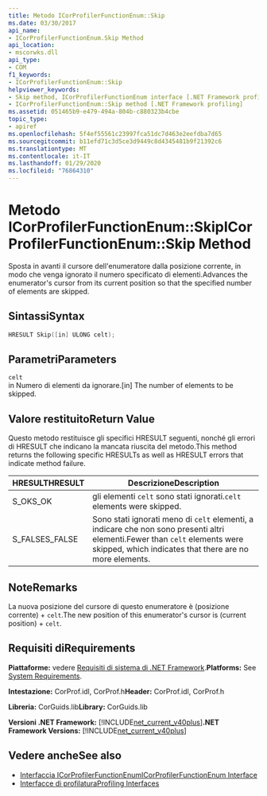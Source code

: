 ```yaml
---
title: Metodo ICorProfilerFunctionEnum::Skip
ms.date: 03/30/2017
api_name:
- ICorProfilerFunctionEnum.Skip Method
api_location:
- mscorwks.dll
api_type:
- COM
f1_keywords:
- ICorProfilerFunctionEnum::Skip
helpviewer_keywords:
- Skip method, ICorProfilerFunctionEnum interface [.NET Framework profiling]
- ICorProfilerFunctionEnum::Skip method [.NET Framework profiling]
ms.assetid: 051465b9-e479-494a-804b-c880323b4cbe
topic_type:
- apiref
ms.openlocfilehash: 5f4ef55561c23997fca51dc7d463e2eefdba7d65
ms.sourcegitcommit: b11efd71c3d5ce3d9449c8d4345481b9f21392c6
ms.translationtype: MT
ms.contentlocale: it-IT
ms.lasthandoff: 01/29/2020
ms.locfileid: "76864310"
---
```

# <a name="icorprofilerfunctionenumskip-method"></a><span data-ttu-id="f6a17-102">Metodo ICorProfilerFunctionEnum::Skip</span><span class="sxs-lookup"><span data-stu-id="f6a17-102">ICorProfilerFunctionEnum::Skip Method</span></span>
<span data-ttu-id="f6a17-103">Sposta in avanti il cursore dell'enumeratore dalla posizione corrente, in modo che venga ignorato il numero specificato di elementi.</span><span class="sxs-lookup"><span data-stu-id="f6a17-103">Advances the enumerator's cursor from its current position so that the specified number of elements are skipped.</span></span>  
  
## <a name="syntax"></a><span data-ttu-id="f6a17-104">Sintassi</span><span class="sxs-lookup"><span data-stu-id="f6a17-104">Syntax</span></span>  
  
```cpp  
HRESULT Skip([in] ULONG celt);  
```  
  
## <a name="parameters"></a><span data-ttu-id="f6a17-105">Parametri</span><span class="sxs-lookup"><span data-stu-id="f6a17-105">Parameters</span></span>  
 `celt`  
 <span data-ttu-id="f6a17-106">in Numero di elementi da ignorare.</span><span class="sxs-lookup"><span data-stu-id="f6a17-106">[in] The number of elements to be skipped.</span></span>  
  
## <a name="return-value"></a><span data-ttu-id="f6a17-107">Valore restituito</span><span class="sxs-lookup"><span data-stu-id="f6a17-107">Return Value</span></span>  
 <span data-ttu-id="f6a17-108">Questo metodo restituisce gli specifici HRESULT seguenti, nonché gli errori di HRESULT che indicano la mancata riuscita del metodo.</span><span class="sxs-lookup"><span data-stu-id="f6a17-108">This method returns the following specific HRESULTs as well as HRESULT errors that indicate method failure.</span></span>  
  
|<span data-ttu-id="f6a17-109">HRESULT</span><span class="sxs-lookup"><span data-stu-id="f6a17-109">HRESULT</span></span>|<span data-ttu-id="f6a17-110">Descrizione</span><span class="sxs-lookup"><span data-stu-id="f6a17-110">Description</span></span>|  
|-------------|-----------------|  
|<span data-ttu-id="f6a17-111">S_OK</span><span class="sxs-lookup"><span data-stu-id="f6a17-111">S_OK</span></span>|<span data-ttu-id="f6a17-112">gli elementi `celt` sono stati ignorati.</span><span class="sxs-lookup"><span data-stu-id="f6a17-112">`celt` elements were skipped.</span></span>|  
|<span data-ttu-id="f6a17-113">S_FALSE</span><span class="sxs-lookup"><span data-stu-id="f6a17-113">S_FALSE</span></span>|<span data-ttu-id="f6a17-114">Sono stati ignorati meno di `celt` elementi, a indicare che non sono presenti altri elementi.</span><span class="sxs-lookup"><span data-stu-id="f6a17-114">Fewer than `celt` elements were skipped, which indicates that there are no more elements.</span></span>|  
  
## <a name="remarks"></a><span data-ttu-id="f6a17-115">Note</span><span class="sxs-lookup"><span data-stu-id="f6a17-115">Remarks</span></span>  
 <span data-ttu-id="f6a17-116">La nuova posizione del cursore di questo enumeratore è (posizione corrente) + `celt`.</span><span class="sxs-lookup"><span data-stu-id="f6a17-116">The new position of this enumerator's cursor is (current position) + `celt`.</span></span>  
  
## <a name="requirements"></a><span data-ttu-id="f6a17-117">Requisiti di</span><span class="sxs-lookup"><span data-stu-id="f6a17-117">Requirements</span></span>  
 <span data-ttu-id="f6a17-118">**Piattaforme:** vedere [Requisiti di sistema di .NET Framework](../../../../docs/framework/get-started/system-requirements.md).</span><span class="sxs-lookup"><span data-stu-id="f6a17-118">**Platforms:** See [System Requirements](../../../../docs/framework/get-started/system-requirements.md).</span></span>  
  
 <span data-ttu-id="f6a17-119">**Intestazione:** CorProf.idl, CorProf.h</span><span class="sxs-lookup"><span data-stu-id="f6a17-119">**Header:** CorProf.idl, CorProf.h</span></span>  
  
 <span data-ttu-id="f6a17-120">**Libreria:** CorGuids.lib</span><span class="sxs-lookup"><span data-stu-id="f6a17-120">**Library:** CorGuids.lib</span></span>  
  
 <span data-ttu-id="f6a17-121">**Versioni .NET Framework:** [!INCLUDE[net_current_v40plus](../../../../includes/net-current-v40plus-md.md)]</span><span class="sxs-lookup"><span data-stu-id="f6a17-121">**.NET Framework Versions:** [!INCLUDE[net_current_v40plus](../../../../includes/net-current-v40plus-md.md)]</span></span>  
  
## <a name="see-also"></a><span data-ttu-id="f6a17-122">Vedere anche</span><span class="sxs-lookup"><span data-stu-id="f6a17-122">See also</span></span>

- [<span data-ttu-id="f6a17-123">Interfaccia ICorProfilerFunctionEnum</span><span class="sxs-lookup"><span data-stu-id="f6a17-123">ICorProfilerFunctionEnum Interface</span></span>](icorprofilerfunctionenum-interface.md)
- [<span data-ttu-id="f6a17-124">Interfacce di profilatura</span><span class="sxs-lookup"><span data-stu-id="f6a17-124">Profiling Interfaces</span></span>](profiling-interfaces.md)
